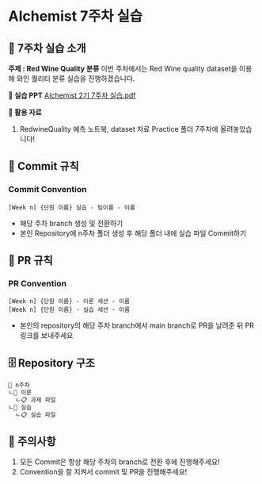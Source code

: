 # AIchemist 7주차 실습

## 🌼 7주차 실습 소개
**주제 : Red Wine Quality 분류**
이번 주차에서는 Red Wine quality dataset을 이용해 와인 퀄리티 분류 실습을 진행하겠습니다.

**📔 실습 PPT**
[AIchemist 2기 7주차 실습.pdf](https://github.com/Ewha-AIchemist-2/Session/files/15287118/AIchemist.2.7.pdf)




**📑 활용 자료**
1. RedwineQuality 예측 노트북, dataset 자료
Practice 폴더 7주차에 올려놓았습니다!  

## 🌱 Commit 규칙  
### Commit Convention      
    [Week n] {단원 이름} 실습 - 팀이름 - 이름       
+ 해당 주차 branch 생성 및 전환하기 
+ 본인 Repository에 n주차 폴더 생성 후 해당 폴더 내에 실습 파일 Commit하기 
## 🌱 PR 규칙       
### PR Convention         
    [Week n] {단원 이름} - 이론 세션 - 이름   
    [Week n] {단원 이름} - 실습 세션 - 이름      
+ 본인의 repository의 해당 주차 branch에서 main branch로 PR을 날려준 뒤 PR 링크를 보내주세요
## 🗄 Repository 구조
```bash
📁 n주차
ㄴ📁 이론
  ㄴ📋 과제 파일
ㄴ📁 실습
  ㄴ📋 실습 파일
``` 
## 🚨 주의사항   
1. 모든 Commit은 항상 해당 주차의 branch로 전환 후에 진행해주세요!
2. Convention을 잘 지켜서 commit 및 PR을 진행해주세요!
